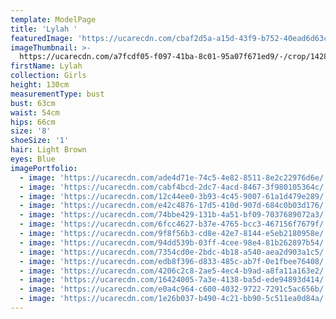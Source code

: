 ```yaml
---
template: ModelPage
title: 'Lylah '
featuredImage: 'https://ucarecdn.com/cbaf2d5a-a15d-43f9-b752-40ead6d63c9a/'
imageThumbnail: >-
  https://ucarecdn.com/a7fcdf05-f097-41ba-8c01-95a07f671ed9/-/crop/1428x1545/688,0/-/preview/
firstName: Lylah
collection: Girls
height: 130cm
measurementType: bust
bust: 63cm
waist: 54cm
hips: 66cm
size: '8'
shoeSize: '1'
hair: Light Brown
eyes: Blue
imagePortfolio:
  - image: 'https://ucarecdn.com/ade4d71e-74c5-4e82-8511-8e2c22976d6e/'
  - image: 'https://ucarecdn.com/cabf4bcd-2dc7-4acd-8467-3f980105364c/'
  - image: 'https://ucarecdn.com/12c44ee0-3b93-4c45-9007-61a1d479e289/'
  - image: 'https://ucarecdn.com/e42c4876-17d5-410d-907d-684c0b03d176/'
  - image: 'https://ucarecdn.com/74bbe429-131b-4a51-bf09-7037689072a3/'
  - image: 'https://ucarecdn.com/6fcc4627-b37e-4765-bcc3-467156f7679f/'
  - image: 'https://ucarecdn.com/9f8f56b3-cd8e-42e7-8144-e5eb2180958e/'
  - image: 'https://ucarecdn.com/94dd539b-03ff-4cee-98e4-81b262897b54/'
  - image: 'https://ucarecdn.com/7354cd0e-2bdc-4b18-a540-aea2d903a1c5/'
  - image: 'https://ucarecdn.com/edb8f396-d833-485c-ab7f-0e1fbee76408/'
  - image: 'https://ucarecdn.com/4206c2c8-2ae5-4ec4-b9ad-a8fa11a163e2/'
  - image: 'https://ucarecdn.com/16424005-7a3e-4138-ba5d-ede94893d414/'
  - image: 'https://ucarecdn.com/e0a4c964-c600-4032-9722-7291c5ac656b/'
  - image: 'https://ucarecdn.com/1e26b037-b490-4c21-bb90-5c511ea0d84a/'
---
```


